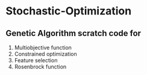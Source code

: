 # Stochastic-Optimization

## Genetic Algorithm scratch code for 
1. Multiobjective function
2. Constrained optimization
3. Feature selection
4. Rosenbrock function
